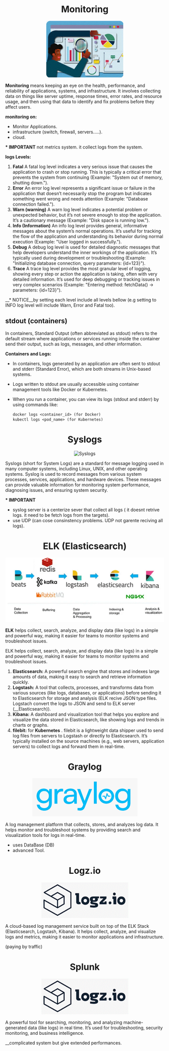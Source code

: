 <div align="center">

# **Monitoring**

![Monitoring](../pic/monitoring1.gif)
</div>

__Monitoring__ means keeping an eye on the health, performance, and reliability of applications, systems, and infrastructure. It involves collecting data on things like server uptime, response times, error rates, and resource usage, and then using that data to identify and fix problems before they affect users.

__monitoring on:__

  * Monitor Applications.
  * infrastructure (switch, firewall, servers.....).
  * cloud.

__* IMPORTANT__ not metrics system. it collect logs from the system.

__logs Levels:__

  1. __Fatal__ A fatal log level indicates a very serious issue that causes the application to crash or stop running. This is typically a critical error that prevents the system from continuing (Example: "System out of memory, shutting down.").
  2. __Error__ An error log level represents a significant issue or failure in the application that doesn’t necessarily stop the program but indicates something went wrong and needs attention (Example: "Database connection failed.").
  3. __Warn (warning)__ A warn log level indicates a potential problem or unexpected behavior, but it’s not severe enough to stop the application. It’s a cautionary message (Example: "Disk space is running low.").
  4. __Info (Information)__ An info log level provides general, informative messages about the system’s normal operations. It’s useful for tracking the flow of the application and understanding its behavior during normal execution (Example: "User logged in successfully.").
  5. __Debug__  A debug log level is used for detailed diagnostic messages that help developers understand the inner workings of the application. It’s typically used during development or troubleshooting (Example: "Initializing database connection, query parameters: {id=123}").
  6. __Trace__ A trace log level provides the most granular level of logging, showing every step or action the application is taking, often with very detailed information. It’s used for deep debugging or tracking issues in very complex scenarios (Example: "Entering method: fetchData() → parameters: {id=123}").

__* NOTICE__by setting each level include all levels bellow (e.g setting to INFO log level will include Warn, Error and Fatal too).

## stdout (containers)

In containers, Standard Output (often abbreviated as stdout) refers to the default stream where applications or services running inside the container send their output, such as logs, messages, and other information.

__Containers and Logs:__

  * In containers, logs generated by an application are often sent to stdout and stderr (Standard Error), which are both streams in Unix-based systems.
  * Logs written to stdout are usually accessible using container management tools like Docker or Kubernetes.
  * When you run a container, you can view its logs (stdout and stderr) by using commands like:

        docker logs <container_id> (for Docker)
        kubectl logs <pod_name> (for Kubernetes)
    
<div align="center">

# **Syslogs**

![Syslogs](../pic/syslogs.gif)

</div>

Syslogs (short for System Logs) are a standard for message logging used in many computer systems, including Linux, UNIX, and other operating systems. Syslog is used to record messages from various system processes, services, applications, and hardware devices. These messages can provide valuable information for monitoring system performance, diagnosing issues, and ensuring system security.

__* IMPORTANT__ 
   
   - syslog server is a centerize sever that collect all logs ( it doesnt retrive logs. it need to be fetch logs from the targets).
   - use UDP (can cose consinstency problems. UDP not garente reciving all logs).
     
<div align="center">

# **ELK (Elasticsearch)**

![ELK (Elasticsearch)](../pic/elk.gif)

</div>

__ELK__ helps collect, search, analyze, and display data (like logs) in a simple and powerful way, making it easier for teams to monitor systems and troubleshoot issues.

ELK helps collect, search, analyze, and display data (like logs) in a simple and powerful way, making it easier for teams to monitor systems and troubleshoot issues.

   1. __Elasticsearch:__ A powerful search engine that stores and indexes large amounts of data, making it easy to search and retrieve information quickly.
   2. __Logstash:__ A tool that collects, processes, and transforms data from various sources (like logs, databases, or applications) before sending it to Elasticsearch for storage and analysis (ELK recive JSON type files. Logstach convert the logs to JSON and send to ELK server (__Elasticsearch)).
   3. __Kibana:__ A dashboard and visualization tool that helps you explore and visualize the data stored in Elasticsearch, like showing logs and trends in charts or graphs.
   4. __filebit:__ for __Kubernetes__ . filebit is a lightweight data shipper used to send log files from servers to Logstash or directly to Elasticsearch. It’s typically installed on the source machines (e.g., web servers, application servers) to collect logs and forward them in real-time.

<div align="center">

# **Graylog**

![Graylog](../pic/graylog.gif)

</div>

A log management platform that collects, stores, and analyzes log data. It helps monitor and troubleshoot systems by providing search and visualization tools for logs in real-time.

  * uses DataBase (DB)
  * advanced Tool.

<div align="center">

# **Logz.io**

![Logz.io](../pic/logzio.gif)

</div>

A cloud-based log management service built on top of the ELK Stack (Elasticsearch, Logstash, Kibana). It helps collect, analyze, and visualize logs and metrics, making it easier to monitor applications and infrastructure.

(paying by traffic)

<div align="center">

# **Splunk**

![Splunk](../pic/logzio.gif)

</div>

A powerful tool for searching, monitoring, and analyzing machine-generated data (like logs) in real time. It’s used for troubleshooting, security monitoring, and business intelligence.

__complicated system but give extended performances.
